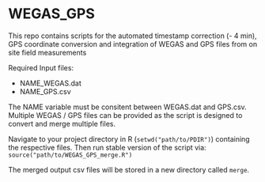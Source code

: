 # WEGAS_GPS
This repo contains scripts for the automated timestamp correction (- 4 min), GPS coordinate conversion and integration of WEGAS and GPS files from on site field measurements

Required Input files:
* NAME_WEGAS.dat
* NAME_GPS.csv

The NAME variable must be consitent between WEGAS.dat and GPS.csv. Multiple WEGAS / GPS files can be provided as the script is designed to convert and merge multiple files. 

Navigate to your project directory in R (```setwd("path/to/PDIR")```) containing the respective files. Then run stable version of the script via: ```source("path/to/WEGAS_GPS_merge.R")```

The merged output csv files will be stored in a new directory called ```merge```.

